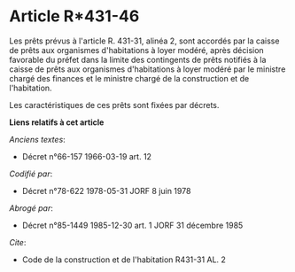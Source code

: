 # Article R*431-46

Les prêts prévus à l'article R. 431-31, alinéa 2, sont accordés par la caisse de prêts aux organismes d'habitations à loyer
modéré, après décision favorable du préfet dans la limite des contingents de prêts notifiés à la caisse de prêts aux
organismes d'habitations à loyer modéré par le ministre chargé des finances et le ministre chargé de la construction et de
l'habitation.

Les caractéristiques de ces prêts sont fixées par décrets.

**Liens relatifs à cet article**

_Anciens textes_:

  - Décret n°66-157 1966-03-19 art. 12

_Codifié par_:

  - Décret n°78-622 1978-05-31 JORF 8 juin 1978

_Abrogé par_:

  - Décret n°85-1449 1985-12-30 art. 1 JORF 31 décembre 1985

_Cite_:

  - Code de la construction et de l'habitation R431-31 AL. 2
